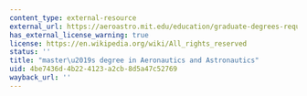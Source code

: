 ```yaml
---
content_type: external-resource
external_url: https://aeroastro.mit.edu/education/graduate-degrees-requirements/
has_external_license_warning: true
license: https://en.wikipedia.org/wiki/All_rights_reserved
status: ''
title: "master\u2019s degree in Aeronautics and Astronautics"
uid: 4be7436d-4b22-4123-a2cb-8d5a47c52769
wayback_url: ''
---
```

